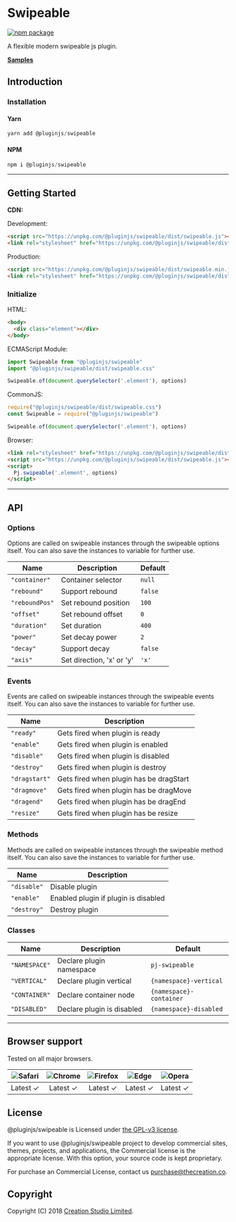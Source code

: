 # Swipeable

[![npm package](https://img.shields.io/npm/v/@pluginjs/swipeable.svg)](https://www.npmjs.com/package/@pluginjs/swipeable)

A flexible modern swipeable js plugin.

**[Samples](https://codesandbox.io/s/github/pluginjs/plugin.js/tree/master/modules/swipeable/samples)**

## Introduction

### Installation

#### Yarn

```javascript
yarn add @pluginjs/swipeable
```

#### NPM

```javascript
npm i @pluginjs/swipeable
```

---

## Getting Started

**CDN:**

Development:

```html
<script src="https://unpkg.com/@pluginjs/swipeable/dist/swipeable.js"></script>
<link rel="stylesheet" href="https://unpkg.com/@pluginjs/swipeable/dist/swipeable.css">
```

Production:

```html
<script src="https://unpkg.com/@pluginjs/swipeable/dist/swipeable.min.js"></script>
<link rel="stylesheet" href="https://unpkg.com/@pluginjs/swipeable/dist/swipeable.min.css">
```

### Initialize

HTML:

```html
<body>
  <div class="element"></div>
</body>
```

ECMAScript Module:

```javascript
import Swipeable from "@pluginjs/swipeable"
import "@pluginjs/swipeable/dist/swipeable.css"

Swipeable.of(document.querySelector('.element'), options)
```

CommonJS:

```javascript
require("@pluginjs/swipeable/dist/swipeable.css")
const Swipeable = require("@pluginjs/swipeable")

Swipeable.of(document.querySelector('.element'), options)
```

Browser:

```html
<link rel="stylesheet" href="https://unpkg.com/@pluginjs/swipeable/dist/swipeable.css">
<script src="https://unpkg.com/@pluginjs/swipeable/dist/swipeable.js"></script>
<script>
  Pj.swipeable('.element', options)
</script>
```

---

## API

### Options

Options are called on swipeable instances through the swipeable options itself.
You can also save the instances to variable for further use.

Name | Description | Default
-----|--------------|-----
`"container"` | Container selector | `null`
`"rebound"` | Support rebound | `false`
`"reboundPos"` | Set rebound position | `100`
`"offset"` | Set rebound offset | `0`
`"duration"` | Set duration | `400`
`"power"` | Set decay power | `2`
`"decay"` | Support decay | `false`
`"axis"` | Set direction, 'x' or 'y' | `'x'`

### Events

Events are called on swipeable instances through the swipeable events itself.
You can also save the instances to variable for further use.

Name | Description
-----|-----
`"ready"` | Gets fired when plugin is ready
`"enable"` | Gets fired when plugin is enabled
`"disable"` | Gets fired when plugin is disabled
`"destroy"` | Gets fired when plugin is destroy
`"dragstart"` | Gets fired when plugin has be dragStart
`"dragmove"` | Gets fired when plugin has be dragMove
`"dragend"` | Gets fired when plugin has be dragEnd
`"resize"` | Gets fired when plugin has be resize

### Methods

Methods are called on swipeable instances through the swipeable method itself.
You can also save the instances to variable for further use.

Name | Description
-----|-----
`"disable"` | Disable plugin
`"enable"` | Enabled plugin if plugin is disabled
`"destroy"` | Destroy plugin

### Classes

Name | Description | Default
-----|------|------
`"NAMESPACE"` | Declare plugin namespace | `pj-swipeable`
`"VERTICAL"` | Declare plugin vertical | `{namespace}-vertical`
`"CONTAINER"` | Declare container node | `{namespace}-container`
`"DISABLED"` | Declare plugin is disabled | `{namespace}-disabled`
---

## Browser support

Tested on all major browsers.

| <img src="https://raw.githubusercontent.com/alrra/browser-logos/master/src/safari/safari_32x32.png" alt="Safari"> | <img src="https://raw.githubusercontent.com/alrra/browser-logos/master/src/chrome/chrome_32x32.png" alt="Chrome"> | <img src="https://raw.githubusercontent.com/alrra/browser-logos/master/src/firefox/firefox_32x32.png" alt="Firefox"> | <img src="https://raw.githubusercontent.com/alrra/browser-logos/master/src/edge/edge_32x32.png" alt="Edge"> | <img src="https://raw.githubusercontent.com/alrra/browser-logos/master/src/opera/opera_32x32.png" alt="Opera"> |
|:--:|:--:|:--:|:--:|:--:|
| Latest ✓ | Latest ✓ | Latest ✓ | Latest ✓ | Latest ✓ |

## License

@pluginjs/swipeable is Licensed under [the GPL-v3 license](LICENSE).

If you want to use @pluginjs/swipeable project to develop commercial sites, themes, projects, and applications, the Commercial license is the appropriate license. With this option, your source code is kept proprietary.

For purchase an Commercial License, contact us purchase@thecreation.co.

## Copyright

Copyright (C) 2018 [Creation Studio Limited](creationstudio.com).